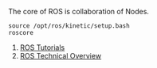 
The core of ROS is collaboration of Nodes.

```
source /opt/ros/kinetic/setup.bash
roscore
```

1. [ROS Tutorials](http://wiki.ros.org/ROS/Tutorials)
2. [ROS Technical Overview](http://wiki.ros.org/ROS/Technical%20Overview)
